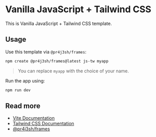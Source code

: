 # Vanilla JavaScript + Tailwind CSS

This is Vanilla JavaScript + Tailwind CSS template.

## Usage

Use this template via `@pr4j3sh/frames`:

```bash
npm create @pr4j3sh/frames@latest js-tw myapp
```

> You can replace `myapp` with the choice of your name.

Run the app using:

```bash
npm run dev
```

## Read more

- [Vite Documentation](https://vite.dev/guide/)
- [Tailwind CSS Documentation](https://tailwindcss.com/docs/utility-first)
- [@pr4j3sh/frames](https://github.com/pr4j3sh/frames)
